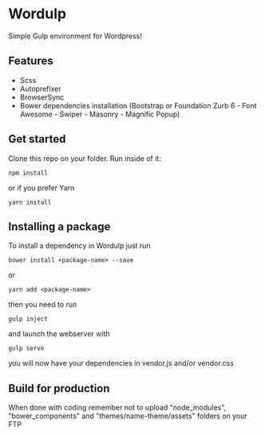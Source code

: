 # Wordulp
Simple Gulp environment for Wordpress!

## Features
- Scss
- Autoprefixer
- BrowserSync
- Bower dependencies installation (Bootstrap or Foundation Zurb 6 - Font Awesome - Swiper - Masonry - Magnific Popup)

## Get started
Clone this repo on your folder. Run inside of it:

	npm install

or if you prefer Yarn

	yarn install

## Installing a package
To install a dependency in Wordulp just run

	bower install <package-name> --save

or

	yarn add <package-name>

then you need to run

	gulp inject

and launch the webserver with

	gulp serve

you will now have your dependencies in vendor.js and/or vendor.css

## Build for production
When done with coding remember not to upload "node_modules", "bower_components" and "themes/name-theme/assets" folders on your FTP

